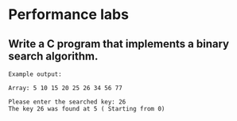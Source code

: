 # Performance labs 

## Write a C program that implements a binary search algorithm.
```
Example output:

Array: 5 10 15 20 25 26 34 56 77

Please enter the searched key: 26
The key 26 was found at 5 ( Starting from 0)

```
